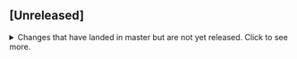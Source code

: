 ## [Unreleased]
<details>
  <summary>
    Changes that have landed in master but are not yet released.
    Click to see more.
  </summary>

  ## Breaking changes

  * Common
    * Removed `UIKernel.createXhrValidator` (use createValidator)
    * `UIKernel.Models.ValidationErrors` moved to `UIKernel.ValidationErrors`

  * Grid
      * "create" and "delete" events in GridModel has `Array` type in GridCollectionModel
      * Changed GridCollectionModel.delete(recordId) method to GridCollectionModel.delete(recordIds: Array)
      * Changed className of extra records from "others" to "dgrid-others" in GridComponent
      * Changed param type in onChange prop. Now it's Map<TKey, TValue> instead of simple object

  ### New

  * Grid
    * [Added argument initialRecord to grid columns render function](https://github.com/softindex/uikernel/pull/249)
    * [Added grid context param to columns render method](https://github.com/softindex/uikernel/pull/269)
    * [Added `multipart/form-data` encoding to GridXHRModel](https://github.com/softindex/uikernel/pull/270)
    * [Added toCSV export](https://github.com/softindex/uikernel/pull/261)
    * Added `recordId` property to GridModel.prototype.isValidRecord

  * Form
    * [Allowed to get undefined fields from `getAll().fields` in FormService (used `Proxy`)](https://github.com/softindex/uikernel/pull/246)
    * [FormExpressAPI: Added POST handler for long getData requests](https://github.com/softindex/uikernel/pull/282)
    * Added UIKernel.useFrom hook

  * SuggestBox Editor
    * Added "withEmptyOption" prop to suggest editor [[263](https://github.com/softindex/uikernel/pull/263), [265](https://github.com/softindex/uikernel/pull/265)]

  * DatePicker Editor
    * [Added `startDate` and `endDate` props](https://github.com/softindex/uikernel/pull/283)
    * [Update react-datepicker to 1.2.2](https://github.com/softindex/uikernel/pull/295)

  ### Fixed

  * Grid
    * [Fixed `disabled` attribute processing in grid buttons](https://github.com/softindex/uikernel/pull/229)
    * [Fixed grid behavior after pressing ESC or ENTER](https://github.com/softindex/uikernel/pull/231)
    * [Removed selected prop mutation which cause bugs](https://github.com/softindex/uikernel/pull/233)
    * [Fixed update of grid after data changes](https://github.com/softindex/uikernel/pull/235)
    * [Fixed update of grid after select/unselect](https://github.com/softindex/uikernel/pull/235)
    * [Fixed adding statuses (addRecordStatus)](https://github.com/softindex/uikernel/pull/235)
    * [Apply grid filters by merging with previously applied ones](https://github.com/softindex/uikernel/pull/239)
    * [Fixed handling of plain Errors among changes returned from GridModel.prototype.update](https://github.com/softindex/uikernel/pull/243)
    * [Fixed bugs concerned with editing of grids](https://github.com/softindex/uikernel/pull/250)
    * [Made calling of grid.onChange after every change in the grid, not only after blur](https://github.com/softindex/uikernel/pull/251)
    * [Send POST read request if query string too large](https://github.com/softindex/uikernel/pull/260)
    * [Fixed removing of unnecessary extra records](https://github.com/softindex/uikernel/pull/272)
    * [Throw client error when update changes are not an array](https://github.com/softindex/uikernel/pull/278)
    * [Allowed empty fields in GridExpressApi](https://github.com/softindex/uikernel/pull/277)
    * [Fixed infinity loader on error](https://github.com/softindex/uikernel/pull/291)
    * Update GridComponent if `selectBlackListMode` prop has been changed
    * Fixed applying GridComponent.prototype.setSelectedRecords
    * Fixed bugs with removeRecordStatus and removeRecordStatusAll methods

  * Form
    * [Fixed bug with `FormService.prototype.clearValidation` because of accidental mutations](https://github.com/softindex/uikernel/pull/244)

  * SuggestBox Editor
    * [Fixed text overlapping on button](https://github.com/softindex/uikernel/pull/228)
    * [Fixed bug with disabled list items with empty value (0, "", null)](https://github.com/softindex/uikernel/pull/241)
    * [Made moving popup of SuggestBox above the input if it doesn't fit under](https://github.com/softindex/uikernel/pull/242)
    * [Prevented SuggestBox from closing when scrolling event is triggered](https://github.com/softindex/uikernel/pull/242)
    * [Fixed small bag in trying to use dom element of unmounted SuggestBox](https://github.com/softindex/uikernel/pull/244)

  * Validators
    * [Handle case when invalid date value was passed to validator](https://github.com/softindex/uikernel/pull/238)
    * [Fixed Date validator](https://github.com/softindex/uikernel/pull/257)
    * Validator could not work with field name `constructor`
    * Fixed merging of same fields in `ValidationErrors.prototype.merge` method

  * Grid
    * [Change lines color](https://github.com/softindex/uikernel/pull/275)
    * [Fixed grid pagination buttons by wcag. Tag "a" changed to "button"](https://github.com/softindex/uikernel/pull/289)
    * Removed `data` property in `GridCollectionModel`. Added `getData` method.

  * Form
    * [FormExpressAPI: "GET /" is deprecated. Use "GET /data" instead](https://github.com/softindex/uikernel/pull/282)
</details>
